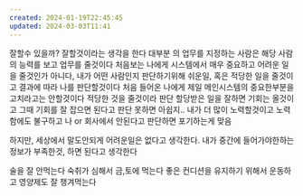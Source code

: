 ```yaml
---
created: 2024-01-19T22:45:45
updated: 2024-03-03T11:41
---
```

잘할수 있을까?
잘할것이라는 생각을 한다
대부분 의 업무를 지정하는 사람은 해당 사람의 능력를 보고 업무를 줄것이다
처음보는 나에게 시스템에서 매우 중요하고 어려운 일을 줄것인가
아니다, 내가 어떤 사람인지 판단하기위해 쉬운일, 혹은 적당한 일을 줄것이고 결과에 따라 나를 판단할것이다
처음 들어온 나에게 제일 메인시스템의 중요한부분을 고치라고는 안할것이다
적당한 것을 줄것이라 판단
할당받은 일을 잘하면 기회는 올것이고 그때 기회를 잘 잡으면 된다고 판단
못하면 아쉽지.. 내가 더 많이 노력할것이고 노력함에도 불구하고 나 or 회사에서 안된다고 판단하면 포기하는게 맞음

하지만, 세상에서 말도안되게 어려운일은 없다고 생각한다. 내가 중간에 들어가야한하는 정보가 부족한것, 하면 된다고 생각한다

술을 잘 안먹는다
숙취가 심해서 금,토에 먹는다
좋은 컨디션을 유지하기 위해서 운동하고 영양제도 잘 챙겨먹는다